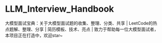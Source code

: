 # LLM_Interview_Handbook
大模型面试宝典：关于大模型面试题的收集、整理、分类、共享 | LeetCode的热点题解、整理、分享 | 简历模板、技术、亮点 | 
致力于帮助每一位大模型面试者，本项目正在打造中，欢迎star~
